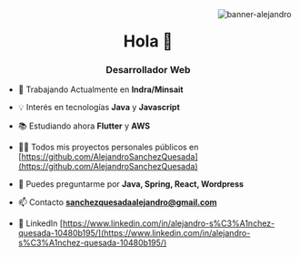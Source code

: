 <img align="right" src="https://i.imgur.com/jhvNayz.gif" alt="banner-alejandro">
<h1 align="center">Hola 👋</h1>
<h3 align="center">Desarrollador Web</h3>

- 🔭 Trabajando Actualmente en **Indra/Minsait**

- 💡 Interés en tecnologías **Java** y **Javascript**

- 📚 Estudiando ahora **Flutter** y **AWS**

- 👨‍💻 Todos mis proyectos personales públicos en [https://github.com/AlejandroSanchezQuesada](https://github.com/AlejandroSanchezQuesada)

- 💬 Puedes preguntarme por **Java, Spring, React, Wordpress**

- 📫 Contacto **sanchezquesadaalejandro@gmail.com**

- 📄 LinkedIn [https://www.linkedin.com/in/alejandro-s%C3%A1nchez-quesada-10480b195/](https://www.linkedin.com/in/alejandro-s%C3%A1nchez-quesada-10480b195/)



